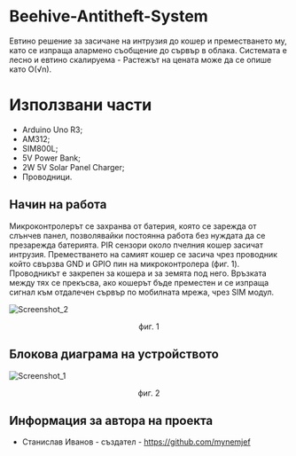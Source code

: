 # Beehive-Antitheft-System

Евтино решение за засичане на интрузия до кошер и преместването му, като се изпраща алармено съобщение до сървър в облака. Системата е лесно и евтино скалируема - Растежът на цената може да се опише като O(√n).

# Използвани части

* Arduino Uno R3;
* AM312;
* SIM800L;
* 5V Power Bank;
* 2W 5V Solar Panel Charger;
* Проводници.

## Начин на работа

Микроконтролерът се захранва от батерия, която се зарежда от слънчев панел, позволявайки постоянна работа без нуждата да се презарежда батерията. PIR сензори около пчелния кошер засичат интрузия. Преместването на самият кошер се засича чрез проводник който свързва GND и GPIO пин на микроконтролера (фиг. 1). Проводникът е закрепен за кошера и за земята под него. Връзката между тях се прекъсва, ако кошерът бъде преместен и се изпраща сигнал към отдалечен сървър по мобилната мрежа, чрез SIM модул.

![Screenshot_2](https://github.com/mynemjef/Beehive-Antitheft-System/assets/61351334/93e0e0a7-209d-4a8c-9454-2911ee2d81ee)
<p align="center">фиг. 1</p>

## Блокова диаграма на устройството
![Screenshot_1](https://github.com/mynemjef/Beehive-Antitheft-System/assets/61351334/ea52f55d-5059-4427-948f-cc9a4503c2ad)
<p align="center">фиг. 2</p>

## Информация за автора на проекта

* Станислав Иванов - създател - https://github.com/mynemjef
